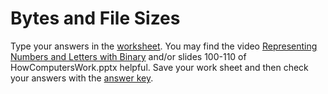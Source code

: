 # Bytes and File Sizes
Type your answers in the [worksheet](https://docs.google.com/document/d/13v41TcQHadNF4NYNjIHaVk53BJIfYlo_GUmM1NYrobQ/edit). You may find the video [Representing Numbers and Letters with Binary](https://www.youtube.com/watch?v=1GSjbWt0c9M) and/or slides 100-110 of HowComputersWork.pptx helpful. Save your work sheet and then check your answers with the [answer key](https://github.com/APCSPrinciples/APCSPrinciples.github.io/blob/master/Worksheets/BytesAndFileSizesKey.docx?raw=true).
